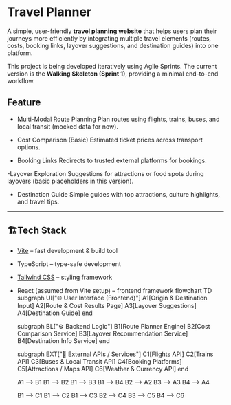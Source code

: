 #  Travel Planner

A simple, user-friendly **travel planning website** that helps users plan their journeys more efficiently by integrating multiple travel elements (routes, costs, booking links, layover suggestions, and destination guides) into one platform.  

This project is being developed iteratively using Agile Sprints. The current version is the **Walking Skeleton (Sprint 1)**, providing a minimal end-to-end workflow.


##  Feature

- Multi-Modal Route Planning
  Plan routes using flights, trains, buses, and local transit (mocked data for now).  

- Cost Comparison (Basic)
  Estimated ticket prices across transport options.  

- Booking Links 
  Redirects to trusted external platforms for bookings.  

-Layover Exploration
  Suggestions for attractions or food spots during layovers (basic placeholders in this version).  

- Destination Guide 
  Simple guides with top attractions, culture highlights, and travel tips.  

---

## 🏗Tech Stack

-  [Vite](https://vitejs.dev/) – fast development & build tool  
-  TypeScript – type-safe development  
-  [Tailwind CSS](https://tailwindcss.com/) – styling framework  
-  React (assumed from Vite setup) – frontend framework
  flowchart TD
    subgraph UI["🌐 User Interface (Frontend)"]
        A1[Origin & Destination Input]
        A2[Route & Cost Results Page]
        A3[Layover Suggestions]
        A4[Destination Guide]
    end

    subgraph BL["⚙️ Backend Logic"]
        B1[Route Planner Engine]
        B2[Cost Comparison Service]
        B3[Layover Recommendation Service]
        B4[Destination Info Service]
    end

    subgraph EXT["🔗 External APIs / Services"]
        C1[Flights API]
        C2[Trains API]
        C3[Buses & Local Transit API]
        C4[Booking Platforms]
        C5[Attractions / Maps API]
        C6[Weather & Currency API]
    end

    A1 --> B1
    B1 --> B2
    B1 --> B3
    B1 --> B4
    B2 --> A2
    B3 --> A3
    B4 --> A4

    B1 --> C1
    B1 --> C2
    B1 --> C3
    B2 --> C4
    B3 --> C5
    B4 --> C6




